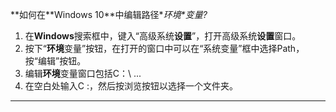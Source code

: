 **如何在\**Windows 10\**中编辑路径\**环境\**变量?**

1. 在**Windows**搜索框中，键入“高级系统**设置**”，打开高级系统**设置**窗口。
2. 按下“**环境**变量”按钮，在打开的窗口中可以在“系统变量”框中选择Path，按“编辑”按钮。
3. 编辑**环境**变量窗口包括C：\ ...
4. 在空白处输入C :，然后按浏览按钮以选择一个文件夹。

---



